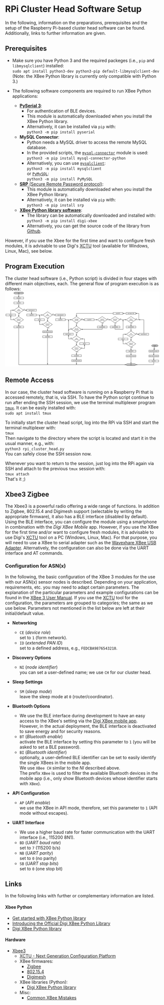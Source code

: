 # RPi Cluster Head Software Setup #

In the following, information on the preparations, prerequisites and the setup of the Raspberry Pi-based cluster head software can be found.
Additionally, links to further information are given.


## Prerequisites ##

* Make sure you have Python 3 and the required packeges (i.e., `pip` and `libmysqlclient`) installed:  
    `sudo apt install python3-dev python3-pip default-libmysqlclient-dev`  
    (Note: the XBee Python library is currently only compatible with Python 3.)

* The following software components are required to run XBee Python applications:
    * [**PySerial 3**](https://pyserial.readthedocs.io/en/latest/pyserial.html):
        * For authentication of BLE devices.
        * This module is automatically downloaded when you install the XBee Python library.
        * Alternatively, it can be installed via `pip` with:  
            `python3 -m pip install pyserial`
    * **MySQL Connector**:
        * Python needs a MySQL driver to access the remote MySQL database.
        * In the provided scripts, the [`mysql-connector`](https://dev.mysql.com/doc/connector-python/en/connector-python-installation-binary.html) module is used:  
            `python3 -m pip install mysql-connector-python`
        * Alternatively, you can use [`mysqlclient`](https://pypi.org/project/mysqlclient/):  
            `python3 -m pip install mysqlclient`  
            or [`PyMySQL`](https://pypi.org/project/PyMySQL/):  
            `python3 -m pip install PyMySQL`
    * [**SRP** (Secure Remote Password protocol)](https://pypi.org/project/srp/):
        * This module is automatically downloaded when you install the XBee Python library.
        * Alternatively, it can be installed via `pip` with:  
            `python3 -m pip install srp`
    * [**XBee Python library software**](https://xbplib.readthedocs.io/en/latest/):
        * The library can be automatically downloaded and installed with:  
            `python3 -m pip install digi-xbee`
        * Alternatively, you can get the source code of the library from [Github](https://github.com/digidotcom/xbee-python).

However, if you use the Xbee for the first time and want to configure fresh modules, it is advisable to use Digi's [XCTU](https://www.digi.com/products/embedded-systems/digi-xbee/digi-xbee-tools/xctu) tool (available for Windows, Linux, Mac), see below.


## Program Execution

The cluster head software (i.e., Python script) is divided in four stages with different main objectives, each.
The general flow of program execution is as follows:  
![Main Schematic (/media/flowchart/cluster_head.svg)](../media/flowchart/cluster_head.svg)


## Remote Access ##

In our case, the cluster head software is running on a Raspberry Pi that is accessed remotely, that is, via SSH.
To have the Python script continue to run after ending the SSH session, we use the terminal multiplexer program [`tmux`](https://github.com/tmux/tmux/wiki).
It can be easily installed with:  
    `sudo apt install tmux`

To initially start the cluster head script, log into the RPi via SSH and start the terminal multiplexer with:  
    `tmux`  
Then navigate to the directory where the script is located and start it in the usual manner, e.g., with:  
    `python3 rpi_cluster_head.py`  
You can safely close the SSH session now.

Whenever you want to return to the session, just log into the RPi again via SSH and attach to the previous `tmux` session with:  
    `tmux attach`  
That's it ;)


## Xbee3 Zigbee ##

The Xbee3 is a powerful radio offering a wide range of functions.
In addition to Zigbee, 802.15.4 and Digimesh support (selectable by writing the appropriate firmware), it also has a BLE interface (disabled by default).
Using the BLE interface, you can configure the module using a smartphone in combination with the _Digi XBee Mobile_ app.
However, if you use the XBee for the first time and/or want to configure fresh modules, it is advisable to use Digi's [XCTU](https://www.digi.com/products/embedded-systems/digi-xbee/digi-xbee-tools/xctu) tool on a PC (Windows, Linux, Mac).
For that purpose, you will need to use a XBee to serial adapter such as the [Wavexhare XBee USB Adapter](https://www.waveshare.com/wiki/XBee_USB_Adapter).
Alternatively, the configuration can also be done via the UART interface and AT commands.


### Configuration for ASN(x) ###

In the following, the basic configuration of the XBee 3 modules for the use with our ASN(x) sensor nodes is described.
Depending on your application, requirements, etc. you may need to adapt certain parameters.
The explanation of the particular parameters and example configurations can be found in the [XBee 3 User Manual](https://www.digi.com/resources/documentation/digidocs/pdfs/90001539.pdf).
If you use the [XCTU](https://www.digi.com/products/embedded-systems/digi-xbee/digi-xbee-tools/xctu) tool for the configuration, the parameters are grouped to categories; the same as we use below.
Parameters not mentioned in the list below are left at their initial/default value.

* **Networking**
    * `CE` (_device role_)  
        set to `1` (form network).
    * `ID` (_extended PAN ID_)  
        set to a defined address, e.g., `FEDCBA9876543210`.

* **Discovery Options**
    * `NI` (_node identifier_)  
        you can set a user-defined name; we use `CH` for our cluster head.

* **Sleep Settings**
    * `SM` (_sleep mode_)  
        leave the sleep mode at `0` (router/coordinator).

* **Bluetooth Options**
    * We use the BLE interface during development to have an easy access to the XBee's setting via the [Digi XBee mobile app](https://www.digi.com/products/embedded-systems/digi-xbee/digi-xbee-tools/digi-xbee-mobile-app).  
        However, in the actual deployment, the BLE interface is deactivated to save energy and for security reasons.
    * `BT` (_Bluetooth enable_)  
        activate the BLE interface by setting this parameter to `1` (you will be asked to set a BLE password).
    * `BI` (_Bluetooth identifier_)  
        optionally, a user-defined BLE identifier can be set to easily identify the single XBees in the mobile app.  
        We use `XBee CH` similar to the _NI_ described above.  
        The prefix `XBee` is used to filter the available Bluetooth devices in the mobile app (i.e., only show Bluetooth devices whose identifier starts with `XBee`).

* **API Configuration**
    * `AP` (_API enable_)  
        we use the XBee in API mode, therefore, set this parameter to `1` (API mode without escapes).

* **UART Interface**
    * We use a higher baud rate for faster communication with the UART interface (i.e., 115200 8N1).
    * `BD` (_UART baud rate_)  
        set to `7` (115200 b/s)
    * `NB` (_UART parity_)  
        set to `0` (no parity)
    * `SB` (_UART stop bits_)  
        set to `0` (one stop bit)


## Links ##

In the following links with further or complementary information are listed.

#### Xbee Python ####

- [Get started with XBee Python library](https://xbplib.readthedocs.io/en/latest/getting_started_with_xbee_python_library.html)
- [Introducing the Official Digi XBee Python Library](https://www.digi.com/blog/post/introducing-the-official-digi-xbee-python-library)
- [Digi XBee Python library](https://github.com/digidotcom/xbee-python)

#### Hardware ####

- [Xbee3](https://www.digi.com/products/browse/xbee3)
  * [XCTU - Next Generation Configuration Platform](https://www.digi.com/products/embedded-systems/digi-xbee/digi-xbee-tools/xctu)
  * XBee firmwares:
    * [Zigbee](https://www.digi.com/products/embedded-systems/digi-xbee/rf-modules/2-4-ghz-rf-modules/xbee3-zigbee-3)
    * [802.15.4](https://www.digi.com/products/embedded-systems/digi-xbee/rf-modules/2-4-ghz-rf-modules/xbee3-802-15-4)
    * [Digimesh](https://www.digi.com/products/embedded-systems/digi-xbee/rf-modules/2-4-ghz-rf-modules/xbee3-digimesh-2-4)
  * XBee libraries (Python):
    * [Digi XBee Python library](https://github.com/digidotcom/xbee-python)
  * Misc:
    * [Common XBee Mistakes](https://www.faludi.com/projects/common-xbee-mistakes/)
